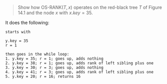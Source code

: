 > Show how $\text{OS-RANK}(T, x)$ operates on the red-black tree $T$ of Figure
> 14.1 and the node $x$ with $x.key = 35$.

It does the following:

```
starts with

y.key = 35
r = 1

then goes in the while loop:
1. y.key = 35; r = 1; goes up, adds nothing
2. y.key = 38; r = 1; goes up, adds rank of left sibling plus one
3. y.key = 30; r = 3; goes up, adds nothing
4. y.key = 41; r = 3; goes up, adds rank of left sibling plus one
5. y.key = 20; r = 16; returns 16
```
